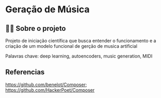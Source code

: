 # Geração de Música

## 👨‍💻 Sobre o projeto
Projeto de iniciação científica que busca entender o funcionamento  e a criação de um modelo funcional de gerção de musica artificial 

Palavras chave: deep learning, autoencoders, music generation, MIDI 

## Referencias
https://github.com/benelot/Composer;
https://github.com/HackerPoet/Composer
